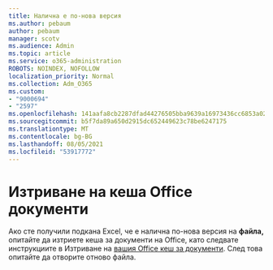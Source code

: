 ```yaml
---
title: Налична е по-нова версия
ms.author: pebaum
author: pebaum
manager: scotv
ms.audience: Admin
ms.topic: article
ms.service: o365-administration
ROBOTS: NOINDEX, NOFOLLOW
localization_priority: Normal
ms.collection: Adm_O365
ms.custom:
- "9000694"
- "2597"
ms.openlocfilehash: 141aafa8cb2287dfad44276505bba9639a16973436cc6853a026f9cc5ee44863
ms.sourcegitcommit: b5f7da89a650d2915dc652449623c78be6247175
ms.translationtype: MT
ms.contentlocale: bg-BG
ms.lasthandoff: 08/05/2021
ms.locfileid: "53917772"
---
```

# <a name="delete-the-office-document-cache"></a>Изтриване на кеша Office документи

Ако сте получили подкана Excel, че е налична по-нова версия на **файла,** опитайте да изтриете кеша за документи на Office, като следвате инструкциите в Изтриване на [вашия Office кеш за документи](https://support.office.com/article/b1d3765e-d71b-4bb8-99ca-acd22c42995d). След това опитайте да отворите отново файла.
